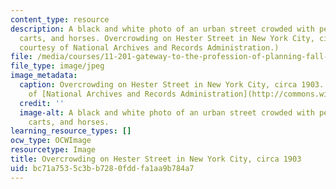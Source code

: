 ```yaml
---
content_type: resource
description: A black and white photo of an urban street crowded with people, wagons,
  carts, and horses. Overcrowding on Hester Street in New York City, circa 1903. (Image
  courtesy of National Archives and Records Administration.)
file: /media/courses/11-201-gateway-to-the-profession-of-planning-fall-2010/bc71a7535c3bb7280fddfa1aa9b784a7_11-201f10.jpg
file_type: image/jpeg
image_metadata:
  caption: Overcrowding on Hester Street in New York City, circa 1903. (Image courtesy
    of [National Archives and Records Administration](http://commons.wikimedia.org/wiki/File:NewYorkCityHesterStreet1903.jpg).)
  credit: ''
  image-alt: A black and white photo of an urban street crowded with people, wagons,
    carts, and horses.
learning_resource_types: []
ocw_type: OCWImage
resourcetype: Image
title: Overcrowding on Hester Street in New York City, circa 1903
uid: bc71a753-5c3b-b728-0fdd-fa1aa9b784a7
---
```

